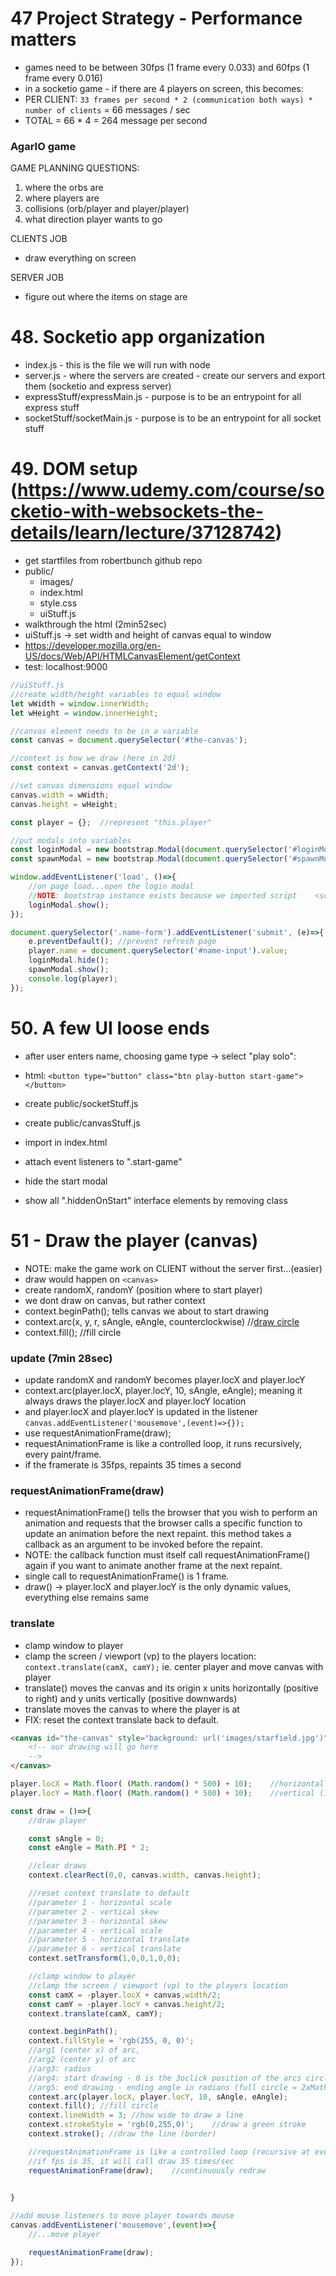 # 47 Project Strategy - Performance matters
- games need to be between 30fps (1 frame every 0.033) and 60fps (1 frame every 0.016)
- in a socketio game - if there are 4 players on screen, this becomes:
- PER CLIENT: `33 frames per second * 2 (communication both ways) * number of clients` = 66 messages / sec
- TOTAL = 66 * 4 = 264 message per second

### AgarIO game

GAME PLANNING QUESTIONS:
1. where the orbs are
2. where players are
3. collisions (orb/player and player/player)
4. what direction player wants to go

CLIENTS JOB
- draw everything on screen

SERVER JOB
- figure out where the items on stage are

# 48. Socketio app organization
- index.js - this is the file we will run with node  
- server.js - where the servers are created - create our servers and export them (socketio and express server)  
- expressStuff/expressMain.js - purpose is to be an entrypoint for all express stuff  
- socketStuff/socketMain.js - purpose is to be an entrypoint for all socket stuff  

# 49. DOM setup (https://www.udemy.com/course/socketio-with-websockets-the-details/learn/lecture/37128742)
- get startfiles from robertbunch github repo
- public/
    - images/
    - index.html
    - style.css
    - uiStuff.js 
- walkthrough the html (2min52sec)
- uiStuff.js -> set width and height of canvas equal to window
- https://developer.mozilla.org/en-US/docs/Web/API/HTMLCanvasElement/getContext
- test: localhost:9000 

```js
//uiStuff.js
//create width/height variables to equal window
let wWidth = window.innerWidth;
let wHeight = window.innerHeight;

//canvas element needs to be in a variable
const canvas = document.querySelector('#the-canvas');

//context is how we draw (here in 2d)
const context = canvas.getContext('2d');

//set canvas dimensions equal window
canvas.width = wWidth;
canvas.height = wHeight;

const player = {};  //represent "this.player"

//put modals into variables
const loginModal = new bootstrap.Modal(document.querySelector('#loginModal'));
const spawnModal = new bootstrap.Modal(document.querySelector('#spawnModal'));

window.addEventListener('load', ()=>{
    //on page load...open the login modal
    //NOTE: bootstrap instance exists because we imported script 	<script src="https://cdn.jsdelivr.net/npm/bootstrap@5.3.0-alpha2/dist/js/bootstrap.bundle.min.js"></script>
    loginModal.show();
});

document.querySelector('.name-form').addEventListener('submit', (e)=>{
    e.preventDefault(); //prevent refresh page
    player.name = document.querySelector('#name-input').value;
    loginModal.hide();
    spawnModal.show();
    console.log(player);
});
```

# 50. A few UI loose ends
- after user enters name, choosing game type -> select "play solo": 
- html: `<button type="button" class="btn play-button start-game"></button>`
- create public/socketStuff.js
- create public/canvasStuff.js
- import in index.html

- attach event listeners to ".start-game"
- hide the start modal
- show all ".hiddenOnStart" interface elements by removing class

# 51 - Draw the player (canvas)
- NOTE: make the game work on CLIENT without the server first...(easier)
- draw would happen on `<canvas>`
- create randomX, randomY (position where to start player)
- we dont draw on canvas, but rather context
- context.beginPath(); tells canvas we about to start drawing
- context.arc(x, y, r, sAngle, eAngle, counterclockwise) //[draw circle](https://www.w3schools.com/tags/canvas_arc.asp) 
- context.fill(); //fill circle
### update (7min 28sec)
- update randomX and randomY becomes player.locX and player.locY
- context.arc(player.locX, player.locY, 10, sAngle, eAngle); meaning it always draws the player.locX and player.locY location
- and player.locX and player.locY is updated in the listener `canvas.addEventListener('mousemove',(event)=>{});`
- use requestAnimationFrame(draw);
- requestAnimationFrame is like a controlled loop, it runs recursively, every paint/frame. 
- if the framerate is 35fps, repaints 35 times a second

### requestAnimationFrame(draw)
- requestAnimationFrame() tells the browser that you wish to perform an animation and requests that the browser calls a specific function to update an animation before the next repaint. this method takes a callback as an argument to be invoked before the repaint.
- NOTE: the callback function must itself call requestAnimationFrame() again if you want to animate another frame at the next repaint.
- single call to requestAnimationFrame() is 1 frame.  
- draw() -> player.locX and player.locY is the only dynamic values, everything else remains same

### translate
- clamp window to player
- clamp the screen / viewport (vp) to the players location: `context.translate(camX, camY);` ie. center player and move canvas with player
- translate() moves the canvas and its origin x units horizontally (positive to right) and y units vertically (positive downwards)
- translate moves the canvas to where the player is at
- FIX: reset the context translate back to default.

```html
<canvas id="the-canvas" style="background: url('images/starfield.jpg')">
    <!-- our drawing will go here 
    -->
</canvas>
```

```js
player.locX = Math.floor( (Math.random() * 500) + 10);    //horizontal (10-500)
player.locY = Math.floor( (Math.random() * 500) + 10);    //vertical (10-500)

const draw = ()=>{
    //draw player 

    const sAngle = 0; 
    const eAngle = Math.PI * 2;

    //clear draws 
    context.clearRect(0,0, canvas.width, canvas.height);

    //reset context translate to default
    //parameter 1 - horizontal scale
    //parameter 2 - vertical skew
    //parameter 3 - horizontal skew
    //parameter 4 - vertical scale
    //parameter 5 - horizontal translate
    //parameter 6 - vertical translate
    context.setTransform(1,0,0,1,0,0);

    //clamp window to player
    //clamp the screen / viewport (vp) to the players location
    const camX = -player.locX + canvas.width/2;
    const camY = -player.locY + canvas.height/2;
    context.translate(camX, camY);

    context.beginPath();    
    context.fillStyle = 'rgb(255, 0, 0)';
    //arg1 (center x) of arc, 
    //arg2 (center y) of arc
    //arg3: radius
    //arg4: start drawing - 0 is the 3oclick position of the arcs circle
    //arg5: end drawing - ending angle in radians (full circle = 2xMath.PI())
    context.arc(player.locX, player.locY, 10, sAngle, eAngle);
    context.fill(); //fill circle
    context.lineWidth = 3; //how wide to draw a line
    context.strokeStyle = 'rgb(0,255,0)';    //draw a green stroke
    context.stroke(); //draw the line (border)

    //requestAnimationFrame is like a controlled loop (recursive at every paint/frame)
    //if fps is 35, it will call draw 35 times/sec
    requestAnimationFrame(draw);    //continuously redraw

    
}

//add mouse listeners to move player towards mouse
canvas.addEventListener('mousemove',(event)=>{
    //...move player

    requestAnimationFrame(draw);
});
```